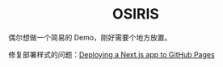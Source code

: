 <h1 align="center">OSIRIS</h1>

偶尔想做一个简易的 Demo，刚好需要个地方放置。

修复部署样式的问题：[Deploying a Next.js app to GitHub Pages](https://dev.to/jameswallis/deploying-a-next-js-app-to-github-pages-24pn)
